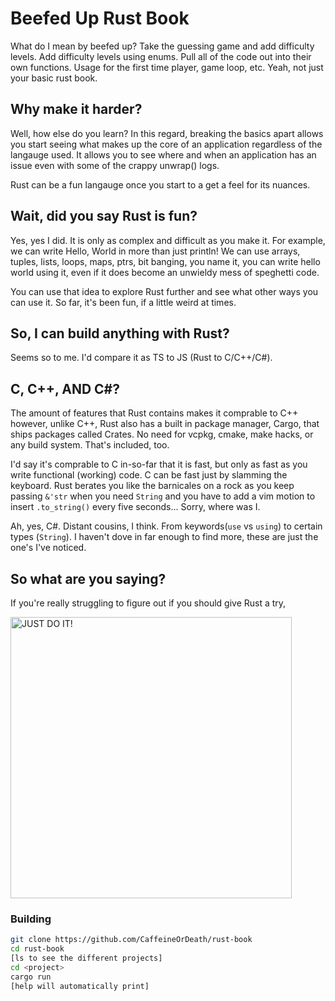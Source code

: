 # Beefed Up Rust Book

What do I mean by beefed up? Take the guessing game and add difficulty levels.
Add difficulty levels using enums. Pull all of the code out into their own
functions. Usage for the first time player, game loop, etc. Yeah, not just your
basic rust book.

## Why make it harder?

Well, how else do you learn? In this regard, breaking the basics apart allows
you start seeing what makes up the core of an application regardless of the
langauge used. It allows you to see where and when an application has an issue
even with some of the crappy unwrap() logs.

Rust can be a fun langauge once you start to a get a feel for its nuances.

## Wait, did you say Rust is fun?

Yes, yes I did. It is only as complex and difficult as you make it. For example,
we can write Hello, World in more than just println! We can use arrays, tuples,
lists, loops, maps, ptrs, bit banging, you name it, you can write hello world
using it, even if it does become an unwieldy mess of speghetti code.

You can use that idea to explore Rust further and see what other ways you can
use it. So far, it's been fun, if a little weird at times.

## So, I can build anything with Rust?

Seems so to me. I'd compare it as TS to JS (Rust to C/C++/C#).

## C, C++, AND C#?

The amount of features that Rust contains makes it comprable to C++ however,
unlike C++, Rust also has a built in package manager, Cargo, that ships packages
called Crates. No need for vcpkg, cmake, make hacks, or any build system. That's
included, too.

I'd say it's comprable to C in-so-far that it is fast, but only as fast as you
write functional (working) code. C can be fast just by slamming the keyboard.
Rust berates you like the barnicales on a rock as you keep passing `&'str` when
you need `String` and you have to add a vim motion to insert `.to_string()`
every five seconds... Sorry, where was I.

Ah, yes, C#. Distant cousins, I think. From keywords(`use` vs `using`) to
certain types (`String`). I haven't dove in far enough to find more, these are
just the one's I've noticed.

## So what are you saying?

If you're really struggling to figure out if you should give Rust a try,

<img src="https://media.giphy.com/media/v1.Y2lkPTc5MGI3NjExMWR3NnFleXVlMDM5OGEzb3o3NWkyN3R5bDByaDRyY3VqazU3bDVzZCZlcD12MV9naWZzX3NlYXJjaCZjdD1n/GcSqyYa2aF8dy/giphy.gif" alt="JUST DO IT!" width=450/>

### Building

```sh
git clone https://github.com/CaffeineOrDeath/rust-book
cd rust-book
[ls to see the different projects]
cd <project>
cargo run
[help will automatically print]
```
